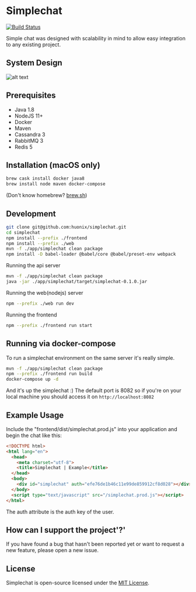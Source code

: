 # Simplechat

[![Build Status](http://ec2-52-212-155-80.eu-west-1.compute.amazonaws.com:8080/job/simplechat/job/master/badge/icon)](http://ec2-52-212-155-80.eu-west-1.compute.amazonaws.com:8080/job/simplechat/job/master/)

Simple chat was designed with scalability in mind to allow easy integration to any existing project.

## System Design

![alt text](https://raw.githubusercontent.com/huonix/simplechat/master/system.jpg "System Design")

## Prerequisites

* Java 1.8
* NodeJS 11+
* Docker
* Maven
* Cassandra 3
* RabbitMQ 3
* Redis 5

## Installation (macOS only)

```bash
brew cask install docker java8
brew install node maven docker-compose
```

(Don't know homebrew? [brew.sh](https://brew.sh/))

## Development

```bash
git clone git@github.com:huonix/simplechat.git
cd simplechat
npm install --prefix ./frontend
npm install --prefix ./web
mvn -f ./app/simplechat clean package
npm install -D babel-loader @babel/core @babel/preset-env webpack
```

Running the api server

```bash
mvn -f ./app/simplechat clean package
java -jar ./app/simplechat/target/simplechat-0.1.0.jar
```

Running the web(nodejs) server

```bash
npm --prefix ./web run dev
```

Running the frontend

```bash
npm --prefix ./frontend run start
```

## Running via docker-compose

To run a simplechat environment on the same server it's really simple.

```bash
mvn -f ./app/simplechat clean package
npm --prefix ./frontend run build
docker-compose up -d
```

And it's up the simplechat :)
The default port is 8082 so if you're on your local machine you should access it on `http://localhost:8082`

## Example Usage

Include the "frontend/dist/simplechat.prod.js" into your application and begin the chat like this:

```html
<!DOCTYPE html>
<html lang="en">
  <head>
    <meta charset="utf-8">
    <title>Simplechat | Example</title>
  </head>
  <body>
    <div id="simplechat" auth="efe76de1b46c11e99de859912cf8d028"></div>
  </body>
  <script type="text/javascript" src="/simplechat.prod.js"></script>
</html>
```

The auth attribute is the auth key of the user.

## How can I support the project'?'

If you have found a bug that hasn't been reported yet or want to request a new feature, please open a new issue.

## License

Simplechat is open-source licensed under the [MIT License](/LICENSE).

